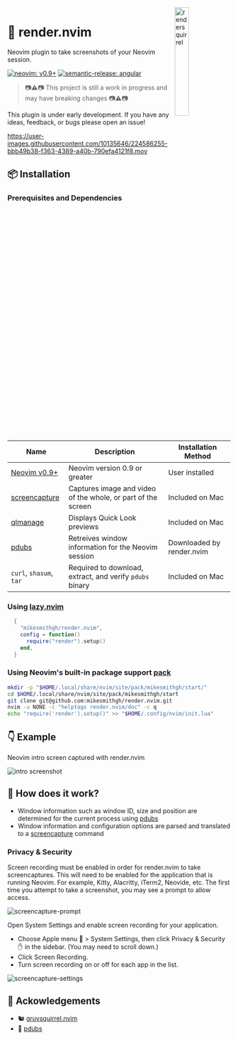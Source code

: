 <img src="https://user-images.githubusercontent.com/10135646/225309637-0c194a45-2e37-44fc-9045-610044cdbd90.png" alt="rendersquirrel" style="width: 25%" align="right" />

# 📸 render.nvim
Neovim plugin to take screenshots of your Neovim session.

<!-- panvimdoc-ignore-start -->

[![neovim: v0.9+](https://img.shields.io/static/v1?style=flat-square&label=neovim&message=v0.9%2b&logo=neovim&labelColor=282828&logoColor=8faa80&color=414b32)](https://neovim.io/)
[![semantic-release: angular](https://img.shields.io/static/v1?style=flat-square&label=semantic-release&message=angular&logo=semantic-release&labelColor=282828&logoColor=d8869b&color=8f3f71)](https://github.com/semantic-release/semantic-release)

<!-- panvimdoc-ignore-end -->

>:camera::warning::camera: This project is still a work in progress and may have breaking changes :camera::warning::camera:

This plugin is under early development. If you have any ideas, feedback, or bugs please open an issue!

<!-- panvimdoc-ignore-start -->

https://user-images.githubusercontent.com/10135646/224586255-bbb49b38-f363-4389-a40b-790efa4121f8.mov

<!-- panvimdoc-ignore-end -->

## 📦 Installation

### Prerequisites and Dependencies
| Name | Description | Installation Method |
|-|-|-|
| [Neovim v0.9+](https://github.com/neovim/neovim/releases) | Neovim version 0.9 or greater | User installed |
| [screencapture](https://ss64.com/osx/screencapture.html) | Captures image and video of the whole, or part of the screen | Included on Mac |
| [qlmanage](https://ss64.com/osx/qlmanage.html) |  Displays Quick Look previews | Included on Mac |
| [pdubs](https://github.com/mikesmithgh/pdubs) | Retreives window information for the Neovim session | Downloaded by render.nvim |
| `curl`, `shasum`, `tar` | Required to download, extract, and verify `pdubs` binary | Included on Mac |

### Using [lazy.nvim](https://github.com/folke/lazy.nvim)
```lua
  {
    "mikesmithgh/render.nvim",
    config = function()
      require("render").setup()
    end,
  }
```

### Using Neovim's built-in package support [pack](https://neovim.io/doc/user/usr_05.html#05.4)
```bash
mkdir -p "$HOME/.local/share/nvim/site/pack/mikesmithgh/start/"
cd $HOME/.local/share/nvim/site/pack/mikesmithgh/start
git clone git@github.com:mikesmithgh/render.nvim.git
nvim -u NONE -c "helptags render.nvim/doc" -c q
echo "require('render').setup()" >> "$HOME/.config/nvim/init.lua" 
```

<!-- panvimdoc-ignore-start -->

## 👇 Example
Neovim intro screen captured with render.nvim

![intro screenshot](https://raw.githubusercontent.com/wiki/mikesmithgh/render.nvim/ci/main/output/intro.png)

<!-- panvimdoc-ignore-end -->

## 🤷 How does it work?
- Window information such as window ID, size and position are determined for the current process using [pdubs](https://github.com/mikesmithgh/pdubs)
- Window information and configuration options are parsed and translated to a [screencapture](https://ss64.com/osx/screencapture.html) command

### Privacy & Security
Screen recording must be enabled in order for render.nvim to take screencaptures. This will need to be enabled for the application that is running Neovim. For example, Kitty, Alacritty, iTerm2, Neovide, etc. The first time you attempt to take a screenshot, you may see a prompt to allow access.

![screencapture-prompt](https://github.com/mikesmithgh/render.nvim/assets/10135646/e363c75f-4b00-489b-b0ea-17215a0d37cb)

Open System Settings and enable screen recording for your application.

- Choose Apple menu 🍎 > System Settings, then click Privacy & Security ✋ in the sidebar. (You may need to scroll down.)
- Click Screen Recording.
- Turn screen recording on or off for each app in the list.

![screencapture-settings](https://github.com/mikesmithgh/render.nvim/assets/10135646/8fe09d3f-2427-4633-abf2-a54e9c9b8fb4)

## 🤝 Ackowledgements
- 🐿️ [gruvsquirrel.nvim](https://github.com/mikesmithgh/gruvsquirrel.nvim)
- 🦬 [pdubs](https://github.com/mikesmithgh/pdubs)
